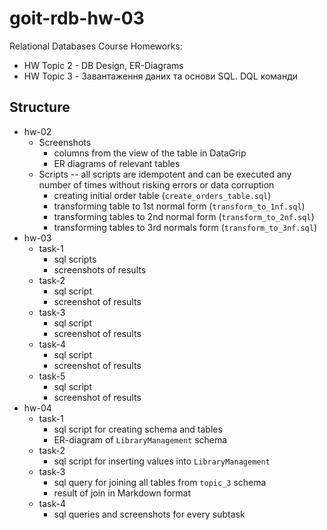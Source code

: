 # goit-rdb-hw-03

Relational Databases Course Homeworks:
* HW Topic 2 - DB Design, ER-Diagrams
* HW Topic 3 - Завантаження даних та основи SQL. DQL команди

## Structure
* hw-02
  * Screenshots
    - columns from the view of the table in DataGrip
    - ER diagrams of relevant tables
  * Scripts -- all scripts are idempotent and can be executed any number of times without risking errors or data corruption
    - creating initial order table (`create_orders_table.sql`)
    - transforming table to 1st normal form (`transform_to_1nf.sql`)
    - transforming tables to 2nd normal form (`transform_to_2nf.sql`)
    - transforming tables to 3rd normals form (`transform_to_3nf.sql`)
* hw-03
  * task-1
    * sql scripts
    * screenshots of results
  * task-2
    * sql script
    * screenshot of results
  * task-3
    * sql script
    * screenshot of results
  * task-4
    * sql script
    * screenshot of results
  * task-5
    * sql script
    * screenshot of results
* hw-04
  * task-1
    * sql script for creating schema and tables
    * ER-diagram of `LibraryManagement` schema
  * task-2
    * sql script for inserting values into `LibraryManagement`
  * task-3
    * sql query for joining all tables from `topic_3` schema
    * result of join in Markdown format
  * task-4
    * sql queries and screenshots for every subtask